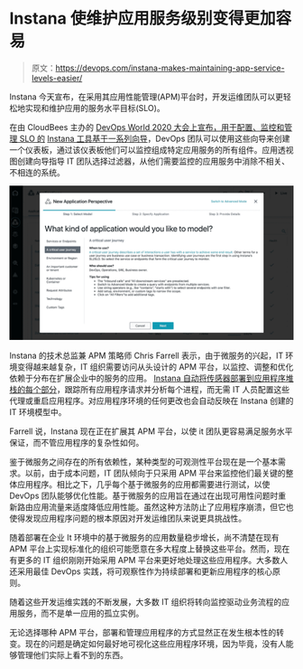 # Instana 使维护应用服务级别变得更加容易

> 原文：<https://devops.com/instana-makes-maintaining-app-service-levels-easier/>

Instana 今天宣布，在采用其应用性能管理(APM)平台时，开发运维团队可以更轻松地实现和维护应用的服务水平目标(SLO)。

在由 CloudBees 主办的 [DevOps World 2020 大会上宣布，用于配置、监控和管理 SLO 的](https://www.cloudbees.com/devops-world) [Instana 工具基于一系列向导](http://www.prweb.com/releases/instana_announces_availability_of_integrated_service_level_initiative_and_objective_management/prweb17413379.htm)，DevOps 团队可以使用这些向导来创建一个仪表板，通过该仪表板他们可以监控组成特定应用服务的所有组件。应用透视图创建向导指导 IT 团队选择过滤器，从他们需要监控的应用服务中消除不相关、不相连的系统。

![](img/22e70fbd31cc62f417a7363bc8f4dc20.png)

Instana 的技术总监兼 APM 策略师 Chris Farrell 表示，由于微服务的兴起，IT 环境变得越来越复杂，IT 组织需要访问从头设计的 APM 平台，以监控、调整和优化依赖于分布在扩展企业中的服务的应用。 [Instana 自动将传感器部署到应用程序堆栈的每个部分](https://devops.com/instana-discovers-root-cause-of-a-microservices-crash/)，跟踪所有应用程序请求并分析每个进程，而无需 IT 人员配置这些代理或重启应用程序。对应用程序环境的任何更改也会自动反映在 Instana 创建的 IT 环境模型中。

Farrell 说，Instana 现在正在扩展其 APM 平台，以使 it 团队更容易满足服务水平保证，而不管应用程序的复杂性如何。

鉴于微服务之间存在的所有依赖性，某种类型的可观测性平台现在是一个基本需求。以前，由于成本问题，IT 团队倾向于只采用 APM 平台来监控他们最关键的整体应用程序。相比之下，几乎每个基于微服务的应用都需要进行测试，以使 DevOps 团队能够优化性能。基于微服务的应用旨在通过在出现可用性问题时重新路由应用流量来适度降低应用性能。虽然这种方法防止了应用程序崩溃，但它也使得发现应用程序问题的根本原因对开发运维团队来说更具挑战性。

随着部署在企业 It 环境中的基于微服务的应用数量稳步增长，尚不清楚在现有 APM 平台上实现标准化的组织可能愿意在多大程度上替换这些平台。然而，现在有更多的 IT 组织刚刚开始采用 APM 平台来更好地处理这些应用程序。大多数人还采用最佳 DevOps 实践，将可观察性作为持续部署和更新应用程序的核心原则。

随着这些开发运维实践的不断发展，大多数 IT 组织将转向监控驱动业务流程的应用服务，而不是单一应用的孤立实例。

无论选择哪种 APM 平台，部署和管理应用程序的方式显然正在发生根本性的转变。现在的问题是确定如何最好地可视化这些应用程序环境，因为毕竟，没有人能够管理他们实际上看不到的东西。